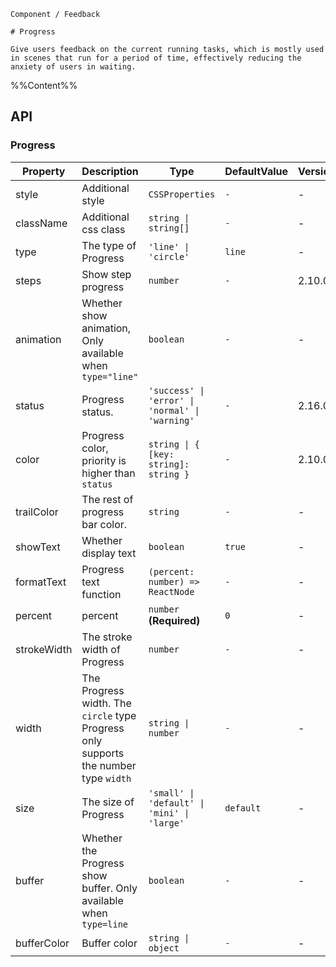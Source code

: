 `````
Component / Feedback

# Progress

Give users feedback on the current running tasks, which is mostly used in scenes that run for a period of time, effectively reducing the anxiety of users in waiting.
`````

%%Content%%

## API

### Progress

|Property|Description|Type|DefaultValue|Version|
|---|---|---|---|---|
|style|Additional style|`CSSProperties`|`-`|-|
|className|Additional css class|`string \| string[]`|`-`|-|
|type|The type of Progress|`'line' \| 'circle'`|`line`|-|
|steps|Show step progress|`number`|`-`|2.10.0|
|animation|Whether show animation, Only available when `type="line"`|`boolean`|`-`|-|
|status|Progress status.|`'success' \| 'error' \| 'normal' \| 'warning'`|`-`|2.16.0|
|color|Progress color, priority is higher than `status`|`string \| { [key: string]: string }`|`-`|2.10.0|
|trailColor|The rest of progress bar color.|`string`|`-`|-|
|showText|Whether display text|`boolean`|`true`|-|
|formatText|Progress text function|`(percent: number) => ReactNode`|`-`|-|
|percent|percent|`number` **(Required)**|`0`|-|
|strokeWidth|The stroke width of Progress|`number`|`-`|-|
|width|The Progress width. The `circle` type Progress only supports the number type `width`|`string \| number`|`-`|-|
|size|The size of Progress|`'small' \| 'default' \| 'mini' \| 'large'`|`default`|-|
|buffer|Whether the Progress show buffer. Only available when `type=line`|`boolean`|`-`|-|
|bufferColor|Buffer color|`string \| object`|`-`|-|

